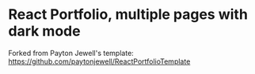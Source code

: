 # React Portfolio, multiple pages with dark mode
Forked from Payton Jewell's template: https://github.com/paytonjewell/ReactPortfolioTemplate